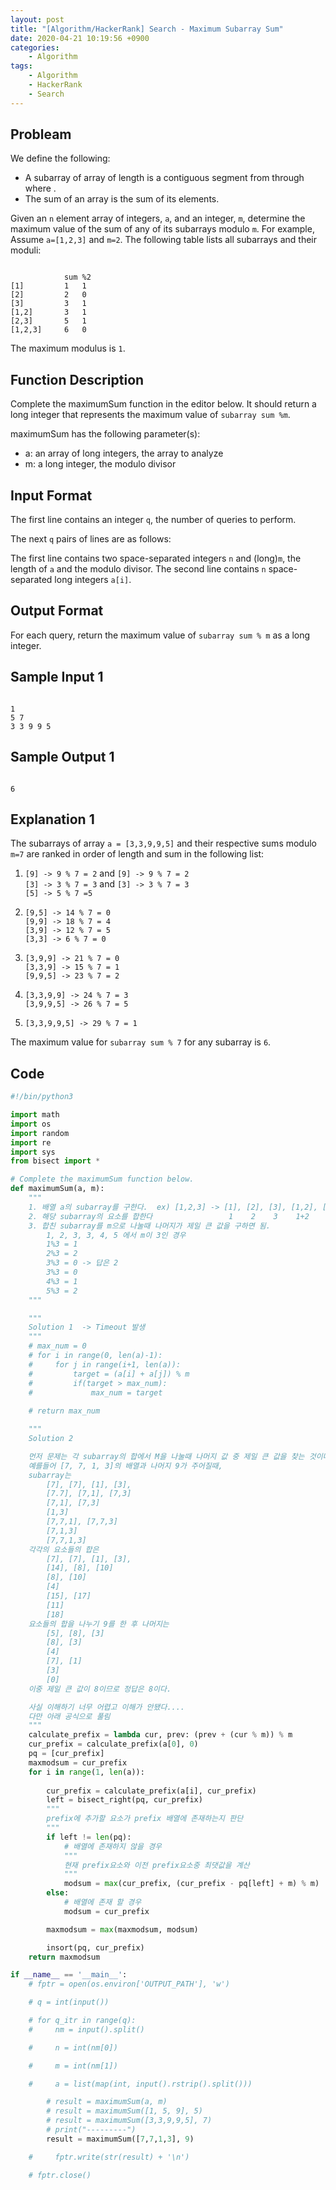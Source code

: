 ```yaml
---
layout: post
title: "[Algorithm/HackerRank] Search - Maximum Subarray Sum"
date: 2020-04-21 10:19:56 +0900
categories: 
    - Algorithm
tags:
    - Algorithm
    - HackerRank
    - Search
---
```


<!-- more -->


## Probleam
We define the following:
- A subarray of array  of length  is a contiguous segment from  through  where .
- The sum of an array is the sum of its elements.

Given an `n` element array of integers, `a`, and an integer, `m`, determine the maximum value of the sum of any of its subarrays modulo `m`. For example, Assume `a=[1,2,3]` and `m=2`. The following table lists all subarrays and their moduli:
```

		    sum	%2
[1]		    1	1
[2]		    2	0
[3]		    3	1
[1,2]		3	1
[2,3]		5	1
[1,2,3]		6	0
```

The maximum modulus is `1`.

## Function Description
Complete the maximumSum function in the editor below. It should return a long integer that represents the maximum value of `subarray sum %m`.

maximumSum has the following parameter(s):
- a: an array of long integers, the array to analyze
- m: a long integer, the modulo divisor


## Input Format
The first line contains an integer `q`, the number of queries to perform.

The next `q` pairs of lines are as follows:

The first line contains two space-separated integers `n` and (long)`m`, the length of `a` and the modulo divisor.
The second line contains `n` space-separated long integers `a[i]`.

## Output Format
For each query, return the maximum value of `subarray sum % m` as a long integer.

## Sample Input 1
```

1
5 7
3 3 9 9 5
```


## Sample Output 1
```

6
```


## Explanation 1
The subarrays of array `a = [3,3,9,9,5]` and their respective sums modulo `m=7` are ranked in order of length and sum in the following list:
1. `[9] -> 9 % 7 = 2` and `[9] -> 9 % 7 = 2`<br>
    `[3] -> 3 % 7 = 3` and `[3] -> 3 % 7 = 3`<br>
    `[5] -> 5 % 7 =5`

2. `[9,5] -> 14 % 7 = 0`<br>
    `[9,9] -> 18 % 7 = 4`<br>
    `[3,9] -> 12 % 7 = 5`<br>
    `[3,3] -> 6 % 7 = 0`

3. `[3,9,9] -> 21 % 7 = 0`<br>
    `[3,3,9] -> 15 % 7 = 1`<br>
    `[9,9,5] -> 23 % 7 = 2`<br>

4. `[3,3,9,9] -> 24 % 7 = 3`<br>
    `[3,9,9,5] -> 26 % 7 = 5`<br>

5. `[3,3,9,9,5] -> 29 % 7 = 1`

The maximum value for `subarray sum % 7` for any subarray is `6`.

## Code

```python
#!/bin/python3

import math
import os
import random
import re
import sys
from bisect import *

# Complete the maximumSum function below.
def maximumSum(a, m):
    """
    1. 배열 a의 subarray를 구한다.  ex) [1,2,3] -> [1], [2], [3], [1,2], [1,3], [2,3]
    2. 해당 subarray의 요소를 합한다                 1    2    3    1+2     1+3   2+3
    3. 합친 subarray를 m으로 나눌때 나머지가 제일 큰 값을 구하면 됨.
        1, 2, 3, 3, 4, 5 에서 m이 3인 경우
        1%3 = 1
        2%3 = 2
        3%3 = 0 -> 답은 2
        3%3 = 0
        4%3 = 1
        5%3 = 2
    """

    """
    Solution 1  -> Timeout 발생
    """
    # max_num = 0
    # for i in range(0, len(a)-1):
    #     for j in range(i+1, len(a)):
    #         target = (a[i] + a[j]) % m
    #         if(target > max_num):
    #             max_num = target
    
    # return max_num

    """
    Solution 2

    먼저 문제는 각 subarray의 합에서 M을 나눌때 나머지 값 중 제일 큰 값을 찾는 것이다.
    예를들어 [7, 7, 1, 3]의 배열과 나머지 9가 주어질때,
    subarray는 
        [7], [7], [1], [3],
        [7.7], [7,1], [7,3]
        [7,1], [7,3]
        [1,3]
        [7,7,1], [7,7,3]
        [7,1,3]
        [7,7,1,3]
    각각의 요소들의 합은
        [7], [7], [1], [3],
        [14], [8], [10]
        [8], [10]
        [4]
        [15], [17]
        [11]
        [18]
    요소들의 합을 나누기 9를 한 후 나머지는
        [5], [8], [3]
        [8], [3]
        [4]
        [7], [1]
        [3]
        [0]
    이중 제일 큰 값이 8이므로 정답은 8이다.

    사실 이해하기 너무 어렵고 이해가 안됐다....
    다만 아래 공식으로 풀림
    """
    calculate_prefix = lambda cur, prev: (prev + (cur % m)) % m
    cur_prefix = calculate_prefix(a[0], 0)
    pq = [cur_prefix]
    maxmodsum = cur_prefix
    for i in range(1, len(a)):
        
        cur_prefix = calculate_prefix(a[i], cur_prefix)
        left = bisect_right(pq, cur_prefix)
        """
        prefix에 추가할 요소가 prefix 배열에 존재하는지 판단
        """
        if left != len(pq):
            # 배열에 존재하지 않을 경우
            """
            현재 prefix요소와 이전 prefix요소중 최댓값을 계산
            """
            modsum = max(cur_prefix, (cur_prefix - pq[left] + m) % m)
        else:
            # 배열에 존재 할 경우
            modsum = cur_prefix

        maxmodsum = max(maxmodsum, modsum)

        insort(pq, cur_prefix)
    return maxmodsum

if __name__ == '__main__':
    # fptr = open(os.environ['OUTPUT_PATH'], 'w')

    # q = int(input())

    # for q_itr in range(q):
    #     nm = input().split()

    #     n = int(nm[0])

    #     m = int(nm[1])

    #     a = list(map(int, input().rstrip().split()))

        # result = maximumSum(a, m)
        # result = maximumSum([1, 5, 9], 5)
        # result = maximumSum([3,3,9,9,5], 7)
        # print("---------")
        result = maximumSum([7,7,1,3], 9)

    #     fptr.write(str(result) + '\n')

    # fptr.close()
```

